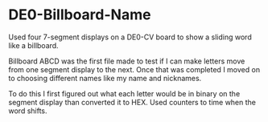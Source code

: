 # DE0-Billboard-Name
Used four 7-segment displays on a DE0-CV board to show a sliding word like a billboard.

Billboard ABCD was the first file made to test if I can make letters move from one segment display to the next.
Once that was completed I moved on to choosing different names like my name and nicknames.

To do this I first figured out what each letter would be in binary on the segment display than converted it to HEX. Used
counters to time when the word shifts.
